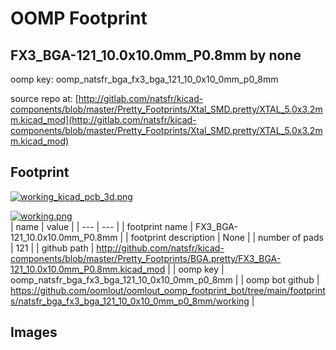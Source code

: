 # OOMP Footprint  
## FX3_BGA-121_10.0x10.0mm_P0.8mm  by none  
  
oomp key: oomp_natsfr_bga_fx3_bga_121_10_0x10_0mm_p0_8mm  
  
source repo at: [http://gitlab.com/natsfr/kicad-components/blob/master/Pretty_Footprints/Xtal_SMD.pretty/XTAL_5.0x3.2mm.kicad_mod](http://gitlab.com/natsfr/kicad-components/blob/master/Pretty_Footprints/Xtal_SMD.pretty/XTAL_5.0x3.2mm.kicad_mod)  
## Footprint  
  
[![working_kicad_pcb_3d.png](working_kicad_pcb_3d_600.png)](working_kicad_pcb_3d.png)  
  
[![working.png](working_600.png)](working.png)  
| name | value | 
| --- | --- | 
| footprint name | FX3_BGA-121_10.0x10.0mm_P0.8mm | 
| footprint description | None | 
| number of pads | 121 | 
| github path | http://github.com/natsfr/kicad-components/blob/master/Pretty_Footprints/BGA.pretty/FX3_BGA-121_10.0x10.0mm_P0.8mm.kicad_mod | 
| oomp key | oomp_natsfr_bga_fx3_bga_121_10_0x10_0mm_p0_8mm | 
| oomp bot github | https://github.com/oomlout/oomlout_oomp_footprint_bot/tree/main/footprints/natsfr_bga_fx3_bga_121_10_0x10_0mm_p0_8mm/working | 
## Images  
